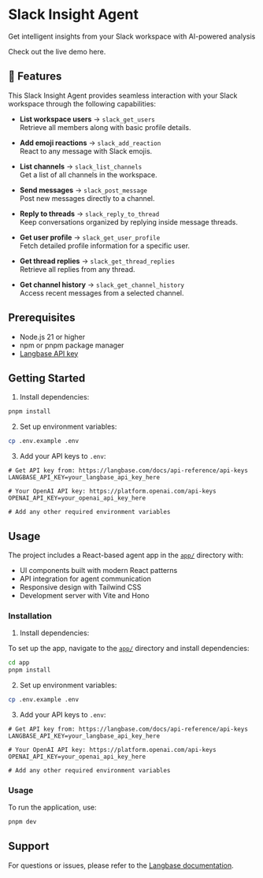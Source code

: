 # Slack Insight Agent

Get intelligent insights from your Slack workspace with AI-powered analysis

Check out the live demo here.

## 🚀 Features

This Slack Insight Agent provides seamless interaction with your Slack workspace through the following capabilities:

- **List workspace users** → `slack_get_users`  
  Retrieve all members along with basic profile details.  

- **Add emoji reactions** → `slack_add_reaction`  
  React to any message with Slack emojis.  

- **List channels** → `slack_list_channels`  
  Get a list of all channels in the workspace.  

- **Send messages** → `slack_post_message`  
  Post new messages directly to a channel.  

- **Reply to threads** → `slack_reply_to_thread`  
  Keep conversations organized by replying inside message threads.  

- **Get user profile** → `slack_get_user_profile`  
  Fetch detailed profile information for a specific user.  

- **Get thread replies** → `slack_get_thread_replies`  
  Retrieve all replies from any thread.  

- **Get channel history** → `slack_get_channel_history`  
  Access recent messages from a selected channel.  

## Prerequisites

- Node.js 21 or higher
- npm or pnpm package manager
- [Langbase API key](https://langbase.com/docs/api-reference/api-keys)

## Getting Started

1. Install dependencies:

```bash
pnpm install
```

2. Set up environment variables:

```bash
cp .env.example .env
```

3. Add your API keys to `.env`:

```env
# Get API key from: https://langbase.com/docs/api-reference/api-keys
LANGBASE_API_KEY=your_langbase_api_key_here

# Your OpenAI API key: https://platform.openai.com/api-keys
OPENAI_API_KEY=your_openai_api_key_here

# Add any other required environment variables
```

## Usage

The project includes a React-based agent app in the [`app/`](app/) directory with:

- UI components built with modern React patterns
- API integration for agent communication
- Responsive design with Tailwind CSS
- Development server with Vite and Hono

### Installation

1. Install dependencies:

To set up the app, navigate to the [`app/`](app/) directory and install dependencies:

```bash
cd app
pnpm install
```

2. Set up environment variables:

```bash
cp .env.example .env
```

3. Add your API keys to `.env`:

```env
# Get API key from: https://langbase.com/docs/api-reference/api-keys
LANGBASE_API_KEY=your_langbase_api_key_here

# Your OpenAI API key: https://platform.openai.com/api-keys
OPENAI_API_KEY=your_openai_api_key_here

# Add any other required environment variables
```

### Usage

To run the application, use:

```bash
pnpm dev
```

## Support

For questions or issues, please refer to the [Langbase documentation](https://langbase.com/docs).
